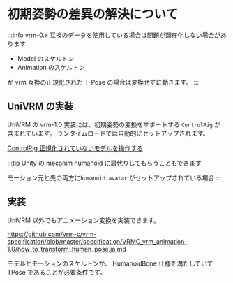 # 初期姿勢の差異の解決について

:::info vrm-0.x 互換のデータを使用している場合は問題が顕在化しない場合があります

- Model のスケルトン
- Animation のスケルトン

が vrm 互換の正規化された T-Pose の場合は変換せずに動きます。
:::

## UniVRM の実装

UniVRM の vrm-1.0 実装には、初期姿勢の変換をサポートする `ControlRig` が
含まれています。
ランタイムロードでは自動的にセットアップされます。

[ControlRig 正規化されていないモデルを操作する](/api/humanoid/vrm1_controlrig/)

:::tip Unity の mecanim humanoid に肩代りしてもらうこともできます

モーション元と先の両方に`humanoid avatar` がセットアップされている場合
:::

## 実装

UniVRM 以外でもアニメーション変換を実装できます。

https://github.com/vrm-c/vrm-specification/blob/master/specification/VRMC_vrm_animation-1.0/how_to_transform_human_pose.ja.md

モデルとモーションのスケルトンが、
HumanoidBone 仕様を満たしていて TPose であることが必要条件です。
